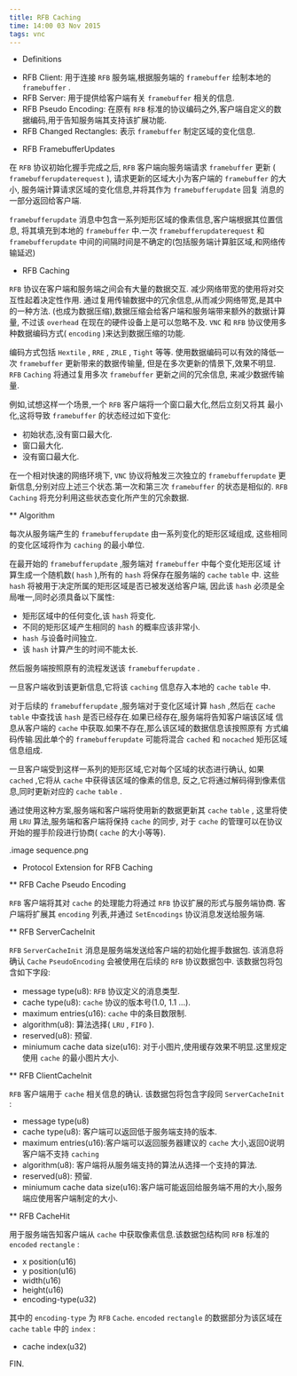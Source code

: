 ```yaml
---
title: RFB Caching
time: 14:00 03 Nov 2015
tags: vnc
---
```


* Definitions

- RFB Client: 用于连接 `RFB` 服务端,根据服务端的 `framebuffer` 绘制本地的 `framebuffer` .
- RFB Server: 用于提供给客户端有关 `framebuffer` 相关的信息.
- RFB Pseudo Encoding: 在原有 `RFB` 标准的协议编码之外,客户端自定义的数据编码,用于告知服务端其支持该扩展功能.
- RFB Changed Rectangles: 表示 `framebuffer` 制定区域的变化信息.

* RFB FramebufferUpdates

在 `RFB` 协议初始化握手完成之后, `RFB` 客户端向服务端请求 `framebuffer` 更新
( `framebufferupdaterequest` ), 请求更新的区域大小为客户端的 `framebuffer`
的大小, 服务端计算请求区域的变化信息,并将其作为 `framebufferupdate` 回复
消息的一部分返回给客户端.

`framebufferupdate` 消息中包含一系列矩形区域的像素信息,客户端根据其位置信息,
将其填充到本地的 `framebuffer` 中.一次 `framebufferupdaterequest` 和
`framebufferupdate` 中间的间隔时间是不确定的(包括服务端计算脏区域,和网络传输延迟)

* RFB Caching

`RFB` 协议在客户端和服务端之间会有大量的数据交互.
减少网络带宽的使用将对交互性起着决定性作用.
通过复用传输数据中的冗余信息,从而减少网络带宽,是其中的一种方法.
(也成为数据压缩),数据压缩会给客户端和服务端带来额外的数据计算量,
不过该 `overhead` 在现在的硬件设备上是可以忽略不及.
`VNC` 和 `RFB` 协议使用多种数据编码方式( `encoding` )来达到数据压缩的功能.

编码方式包括 `Hextile` , `RRE` , `ZRLE` , `Tight` 等等.
使用数据编码可以有效的降低一次 `framebuffer` 更新带来的数据传输量,
但是在多次更新的情景下,效果不明显.
`RFB` `Caching` 将通过复用多次 `framebuffer` 更新之间的冗余信息,
来减少数据传输量.

例如,试想这样一个场景,一个 `RFB` 客户端将一个窗口最大化,然后立刻又将其
最小化,这将导致 `framebuffer` 的状态经过如下变化:

- 初始状态,没有窗口最大化.
- 窗口最大化.
- 没有窗口最大化.

在一个相对快速的网络环境下, `VNC` 协议将触发三次独立的 `framebufferupdate`
更新信息,分别对应上述三个状态.第一次和第三次 `framebuffer` 的状态是相似的.
`RFB` `Caching` 将充分利用这些状态变化所产生的冗余数据.

** Algorithm

每次从服务端产生的 `framebufferupdate` 由一系列变化的矩形区域组成,
这些相同的变化区域将作为 `caching` 的最小单位.

在最开始的 `framebufferupdate` ,服务端对 `framebuffer` 中每个变化矩形区域
计算生成一个随机数( `hash` ),所有的 `hash` 将保存在服务端的 `cache` `table` 中.
这些 `hash` 将被用于决定所属的矩形区域是否已被发送给客户端,
因此该 `hash` 必须是全局唯一,同时必须具备以下属性:

- 矩形区域中的任何变化,该 `hash` 将变化.
- 不同的矩形区域产生相同的 `hash` 的概率应该非常小.
- `hash` 与设备时间独立.
- 该 `hash` 计算产生的时间不能太长.

然后服务端按照原有的流程发送该 `framebufferupdate` .

一旦客户端收到该更新信息,它将该 `caching` 信息存入本地的 `cache` `table` 中.

对于后续的 `framebufferupdate` ,服务端对于变化区域计算 `hash` ,然后在 `cache`
`table` 中查找该 `hash` 是否已经存在.如果已经存在,服务端将告知客户端该区域
信息从客户端的 `cache` 中获取.如果不存在,那么该区域的数据信息该按照原有
方式编码传输.因此单个的 `framebufferupdate` 可能将混合 `cached` 和 `nocached`
矩形区域信息组成.

一旦客户端受到这样一系列的矩形区域,它对每个区域的状态进行确认,
如果 `cached` ,它将从 `cache` 中获得该区域的像素的信息,
反之,它将通过解码得到像素信息,同时更新对应的 `cache` `table` .

通过使用这种方案,服务端和客户端将使用新的数据更新其 `cache` `table` ,
这里将使用 `LRU` 算法,服务端和客户端将保持 `cache` 的同步,
对于 `cache` 的管理可以在协议开始的握手阶段进行协商( `cache`
的大小等等).

.image sequence.png

* Protocol Extension for RFB Caching

** RFB Cache Pseudo Encoding

`RFB` 客户端将其对 `cache` 的处理能力将通过 `RFB` 协议扩展的形式与服务端协商.
客户端将扩展其 `encoding` 列表,并通过 `SetEncodings` 协议消息发送给服务端.

** RFB ServerCacheInit

`RFB` `ServerCacheInit` 消息是服务端发送给客户端的初始化握手数据包.
该消息将确认 `Cache` `PseudoEncoding` 会被使用在后续的 `RFB` 协议数据包中.
该数据包将包含如下字段:

- message type(u8): `RFB` 协议定义的消息类型.
- cache type(u8): `cache` 协议的版本号(1.0, 1.1 ...).
- maximum entries(u16): `cache` 中的条目数限制.
- algorithm(u8): 算法选择( `LRU` , `FIFO` ).
- reserved(u8): 预留.
- miniumum cache data size(u16): 对于小图片,使用缓存效果不明显.这里规定使用 `cache` 的最小图片大小.

** RFB ClientCacheInit

`RFB` 客户端用于 `cache` 相关信息的确认.
该数据包将包含字段同 `ServerCacheInit` :

- message type(u8)
- cache type(u8): 客户端可以返回低于服务端支持的版本.
- maximum entries(u16):客户端可以返回服务器建议的 `cache` 大小,返回0说明客户端不支持 `caching`
- algorithm(u8): 客户端将从服务端支持的算法从选择一个支持的算法.
- reserved(u8): 预留.
- miniumum cache data size(u16):客户端可能返回给服务端不用的大小,服务端应使用客户端制定的大小. 

** RFB CacheHit

用于服务端告知客户端从 `cache` 中获取像素信息.该数据包结构同 `RFB` 标准的
`encoded` `rectangle` :

- x position(u16)
- y position(u16)
- width(u16)
- height(u16)
- encoding-type(u32)

其中的 `encoding-type` 为 `RFB` `Cache`.
`encoded` `rectangle` 的数据部分为该区域在 `cache` `table` 中的 `index` :

- cache index(u32)

FIN.
